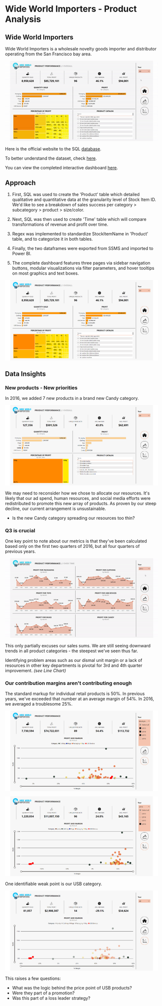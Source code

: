 # Wide World Importers - Product Analysis
## Wide World Importers

Wide World Importers is a wholesale novelty goods importer and distributor operating from the San Francisco bay area.

![](screenshots/home.gif)

Here is the official website to the SQL [database](https://learn.microsoft.com/en-us/sql/samples/wide-world-importers-what-is?view=sql-server-ver16).

To better understand the dataset, check [here](https://dataedo.com/samples/html/WideWorldImporters/doc/WideWorldImporters_5/views/Website_Customers_3842.html).

You can view the completed interactive dashboard [here](https://dataedo.com/samples/html/WideWorldImporters/doc/WideWorldImporters_5/views/Website_Customers_3842.html).

## Approach

1. First, SQL was used to create the 'Product' table which detailed qualitative and quantitative data at the granularity level of Stock Item ID. We'd like to see a breakdown of sales success per category > subcategory > product > size/color.

2. Next, SQL was then used to create 'Time' table which will compare transformations of revenue and profit over time.
 
3. Regex was implemented to standardize StockItemName in 'Product' table, and to categorize it in both tables.
 
4. Finally, the two dataframes were exported from SSMS and imported to Power BI.
 
5. The complete dashboard features three pages via sidebar navigation buttons, modular visualizations via filter parameters, and hover tooltips on most graphics and text boxes.

![](screenshots/home.png)

## Data Insights

### New products - New priorities

In 2016, we added 7 new products in a brand new Candy category.

![](screenshots/candy.png)

We may need to reconsider how we chose to allocate our resources. It's likely that our ad spend, human resources, and social media efforts were redistributed to promote this new array of products. As proven by our steep decline, our current arrangement is unsustainable.

- Is the new Candy category spreading our resources too thin?

### Q3 is crucial

One key point to note about our metrics is that they've been calculated based only on the first two quarters of 2016, but all four quarters of previous years.

![](screenshots/profits.gif)

This only partially excuses our sales sums. We are still seeing downward trends in all product categories - the steepest we've seen thus far.

Identifying problem areas such as our dismal unit margin or a lack of resources in other key departments is pivotal for 3rd and 4th quarter improvement. *(see Line Chart)*

### Our contribution margins aren't contributing enough

The standard markup for individual retail products is 50%. In previous years, we've exceeded that number at an average margin of 54%. In 2016, we averaged a troublesome 25%.

![](screenshots/2013-2015.png)

![](screenshots/2016.png)

One identifiable weak point is our USB category.

![](screenshots/usb.png)

This raises a few questions:

- What was the logic behind the price point of USB products?
- Were they part of a promotion?
- Was this part of a loss leader strategy?
